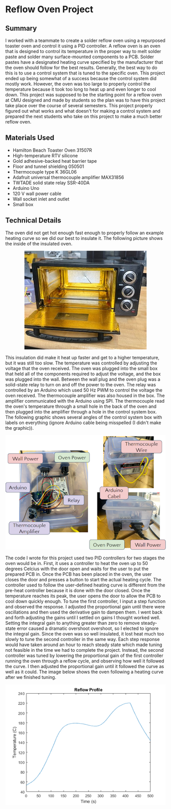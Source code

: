 # Reflow Oven Project

## Summary

I worked with a teammate to create a solder reflow oven using a repurposed toaster oven and control it using a PID controller. A reflow oven is an oven that is designed to control its temperature in the proper way to melt solder paste and solder many surface-mounted components to a PCB. Solder pastes have a designated heating curve specified by the manufacturer that the oven should follow for the best results. Generally, the best way to do this is to use a control system that is tuned to the specific oven. This project ended up being somewhat of a success because the control system did mostly work. However, the oven was too large to properly control the temperature because it took too long to heat up and even longer to cool down. This project was supposed to be the starting point for a reflow oven at CMU designed and made by students so the plan was to have this project take place over the course of several semesters. This project properly figured out what works and what doesn't for making a control system and prepared the next students who take on this project to make a much better reflow oven.

## Materials Used

- Hamilton Beach Toaster Oven 31507R
- High-temperature RTV silicone
- Gold adhesive-backed heat barrier tape
- Floor and tunnel shielding 050501
- Thermocouple type K 36GL06
- Adafruit universal thermocouple amplifier MAX31856
- TWTADE solid state relay SSR-40DA
- Arduino Uno
- 120 V wall power cable
- Wall socket inlet and outlet
- Small box

## Technical Details

The oven did not get hot enough fast enough to properly follow an example heating curve so we did our best to insulate it. The following picture shows the inside of the insulated oven.

<p align="center">
    <img src="oven.jpg" title="Insulated Oven">
</p>

This insulation did make it heat up faster and get to a higher temperature, but it was still too slow. The temperature was controlled by adjusting the voltage that the oven received. The oven was plugged into the small box that held all of the components required to adjust the voltage, and the box was plugged into the wall. Between the wall plug and the oven plug was a solid-state relay to turn on and off the power to the oven. The relay was controlled by an Arduino which used 50 Hz PWM to control the voltage the oven received. The thermocouple amplifier was also housed in the box. The amplifier communicated with the Arduino using SPI. The thermocouple read the oven's temperature through a small hole in the back of the oven and then plugged into the amplifier through a hole in the control system box. The following graphic shows several angles of the control system box with labels on everything (ignore Arduino cable being misspelled (I didn't make the graphic)).

<p align="center">
    <img src="control_sys_box.png" title="Control system box">
</p>

The code I wrote for this project used two PID controllers for two stages the oven would be in. First, it uses a controller to heat the oven up to 50 degrees Celcius with the door open and waits for the user to put the prepared PCB in. Once the PCB has been placed in the oven, the user closes the door and presses a button to start the actual heating cycle. The controller used to follow the user-defined heating curve is different from the pre-heat controller because it is done with the door closed. Once the temperature reaches its peak, the user opens the door to allow the PCB to cool down quickly enough. To tune the first controller, I input a step function and observed the response. I adjusted the proportional gain until there were oscillations and then used the derivative gain to dampen them. I went back and forth adjusting the gains until I settled on gains I thought worked well. Setting the integral gain to anything greater than zero to remove steady-state error caused a dramatic overshoot overshoot, so I elected to ignore the integral gain. Since the oven was so well insulated, it lost heat much too slowly to tune the second controller in the same way. Each step response would have taken around an hour to reach steady state which made tuning not feasible in the time we had to complete the project. Instead, the second controller was tuned by lowering the proportional gain of the first controller running the oven through a reflow cycle, and observing how well it followed the curve. I then adjusted the proportional gain until it followed the curve as well as it could. The image below shows the oven following a heating curve after we finished tuning.

<p align="center">
    <img src="Flow_curve.png" title="Heating curve">
</p>
